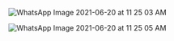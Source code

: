 
![WhatsApp Image 2021-06-20 at 11 25 03 AM](https://user-images.githubusercontent.com/61011535/210856565-ef76da34-4f1c-4064-8606-be9d8d6c73a3.jpeg)


![WhatsApp Image 2021-06-20 at 11 25 05 AM](https://user-images.githubusercontent.com/61011535/210856587-94817433-dddf-403b-beae-38f57111256c.jpeg)
